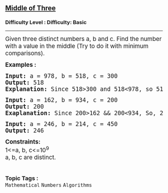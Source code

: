 <h2><a href="https://www.geeksforgeeks.org/problems/middle-of-three2926/1?page=3&difficulty=Basic&sortBy=submissions">Middle of Three</a></h2><h3>Difficulty Level : Difficulty: Basic</h3><hr><div class="problems_problem_content__Xm_eO"><p><span style="font-size: 14pt;">Given three distinct numbers a, b and c. Find the number with a value in the middle (Try to do it with minimum comparisons).</span></p>
<p><span style="font-size: 14pt;"><strong>Examples :</strong></span></p>
<pre><span style="font-size: 14pt;"><strong>Input: </strong>a = 978, b = 518, c = 300
<strong>Output: </strong>518
<strong>Explanation: </strong>Since 518&gt;300 and 518&lt;978, so 518 is the middle element.</span></pre>
<pre><span style="font-size: 14pt;"><strong>Input: </strong>a = 162, b = 934, c = 200
<strong>Output: </strong>200
<strong>Exaplanation: </strong>Since 200&gt;162 &amp;&amp; 200&lt;934, So, 200 is the middle element.<br></span></pre>
<pre><span style="font-size: 14pt;"><strong>Input: </strong>a = 246, b = 214, c = 450
<strong>Output: </strong>246</span></pre>
<p><span style="font-size: 14pt;"><strong>Constraints:</strong><br>1&lt;=a, b, c&lt;=10<sup>9</sup><br>a, b, c are distinct.&nbsp;</span></p></div><br><p><span style=font-size:18px><strong>Topic Tags : </strong><br><code>Mathematical</code>&nbsp;<code>Numbers</code>&nbsp;<code>Algorithms</code>&nbsp;